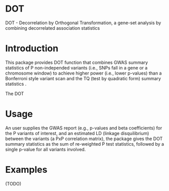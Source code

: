# DOT
DOT - Decorrelation by Orthogonal Transformation, a gene-set analysis by combining decorrelated association statistics

# Introduction
This package provides DOT function that combines GWAS summary statistics of P non-independed variants (i.e., SNPs fall in a gene or a chromosome window) to achieve higher power (i.e., lower p-values) than a Bonferroni style variant scan and the TQ (test by quadratic form) summary statistics .

The DOT 

# Usage
An user supplies the GWAS report (e.g., p-values and beta coefficients) for the P variants of interest, and an estimated LD (linkage disquilibrium) between the variants (a PxP correlation matrix), the package gives the DOT summary statistics as the sum of re-weighted P test statistics, followed by a single p-value for all variants involved.

# Examples

(TODO)
